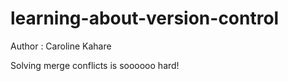 # learning-about-version-control
Author : Caroline Kahare

Solving merge conflicts is soooooo hard!

